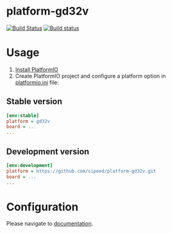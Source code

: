 # platform-gd32v
[![Build Status](https://travis-ci.org/sipeed/platform-gd32v.svg?branch=master)](https://travis-ci.org/sipeed/platform-gd32v)
[![Build status](https://ci.appveyor.com/api/projects/status/x71h1eyhiljmngpo?svg=true)](https://ci.appveyor.com/project/btx000/platform-gd32v)

# Usage

1. [Install PlatformIO](http://platformio.org)
2. Create PlatformIO project and configure a platform option in [platformio.ini](http://docs.platformio.org/page/projectconf.html) file:

## Stable version

```ini
[env:stable]
platform = gd32v
board = ...
...
```

## Development version

```ini
[env:development]
platform = https://github.com/sipeed/platform-gd32v.git
board = ...
...
```

# Configuration

Please navigate to [documentation](http://docs.platformio.org/page/platforms/gd32v.html).
